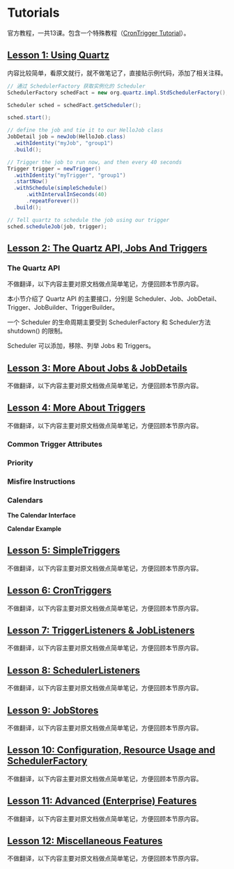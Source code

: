 # Tutorials

官方教程，一共13课。包含一个特殊教程（[CronTrigger Tutorial](http://www.quartz-scheduler.org/documentation/quartz-2.3.0/tutorials/crontrigger.html)）。

## [Lesson 1: Using Quartz](http://www.quartz-scheduler.org/documentation/quartz-2.3.0/tutorials/tutorial-lesson-01.html)

内容比较简单，看原文就行，就不做笔记了，直接贴示例代码，添加了相关注释。

```java
// 通过 SchedulerFactory 获取实例化的 Scheduler
SchedulerFactory schedFact = new org.quartz.impl.StdSchedulerFactory();

Scheduler sched = schedFact.getScheduler();

sched.start();

// define the job and tie it to our HelloJob class
JobDetail job = newJob(HelloJob.class)
  .withIdentity("myJob", "group1")
  .build();

// Trigger the job to run now, and then every 40 seconds
Trigger trigger = newTrigger()
  .withIdentity("myTrigger", "group1")
  .startNow()
  .withSchedule(simpleSchedule()
      .withIntervalInSeconds(40)
      .repeatForever())
  .build();

// Tell quartz to schedule the job using our trigger
sched.scheduleJob(job, trigger);
```



## [Lesson 2: The Quartz API, Jobs And Triggers](http://www.quartz-scheduler.org/documentation/quartz-2.3.0/tutorials/tutorial-lesson-02.html)

### The Quartz API

不做翻译，以下内容主要对原文档做点简单笔记，方便回顾本节原内容。

本小节介绍了 Quartz API 的主要接口，分别是 Scheduler、Job、JobDetail、Trigger、JobBuilder、TriggerBuilder。

一个 Scheduler 的生命周期主要受到 SchedulerFactory 和 Scheduler方法shutdown() 的限制。

Scheduler 可以添加，移除、列举 Jobs 和 Triggers。



## [Lesson 3: More About Jobs & JobDetails](http://www.quartz-scheduler.org/documentation/quartz-2.3.0/tutorials/tutorial-lesson-03.html)

不做翻译，以下内容主要对原文档做点简单笔记，方便回顾本节原内容。

## [Lesson 4: More About Triggers](http://www.quartz-scheduler.org/documentation/quartz-2.3.0/tutorials/tutorial-lesson-04.html)

不做翻译，以下内容主要对原文档做点简单笔记，方便回顾本节原内容。

### Common Trigger Attributes

### Priority

### Misfire Instructions

### Calendars

**The Calendar Interface**

**Calendar Example**

## [Lesson 5: SimpleTriggers](http://www.quartz-scheduler.org/documentation/quartz-2.3.0/tutorials/tutorial-lesson-05.html)

不做翻译，以下内容主要对原文档做点简单笔记，方便回顾本节原内容。

## [Lesson 6: CronTriggers](http://www.quartz-scheduler.org/documentation/quartz-2.3.0/tutorials/tutorial-lesson-06.html)

不做翻译，以下内容主要对原文档做点简单笔记，方便回顾本节原内容。

## [Lesson 7: TriggerListeners & JobListeners](http://www.quartz-scheduler.org/documentation/quartz-2.3.0/tutorials/tutorial-lesson-07.html)

不做翻译，以下内容主要对原文档做点简单笔记，方便回顾本节原内容。

## [Lesson 8: SchedulerListeners](http://www.quartz-scheduler.org/documentation/quartz-2.3.0/tutorials/tutorial-lesson-08.html)

不做翻译，以下内容主要对原文档做点简单笔记，方便回顾本节原内容。

## [Lesson 9: JobStores](http://www.quartz-scheduler.org/documentation/quartz-2.3.0/tutorials/tutorial-lesson-09.html)

不做翻译，以下内容主要对原文档做点简单笔记，方便回顾本节原内容。

## [Lesson 10: Configuration, Resource Usage and SchedulerFactory](http://www.quartz-scheduler.org/documentation/quartz-2.3.0/tutorials/tutorial-lesson-10.html)

不做翻译，以下内容主要对原文档做点简单笔记，方便回顾本节原内容。

## [Lesson 11: Advanced (Enterprise) Features](http://www.quartz-scheduler.org/documentation/quartz-2.3.0/tutorials/tutorial-lesson-11.html)

不做翻译，以下内容主要对原文档做点简单笔记，方便回顾本节原内容。

## [Lesson 12: Miscellaneous Features](http://www.quartz-scheduler.org/documentation/quartz-2.3.0/tutorials/tutorial-lesson-12.html)

不做翻译，以下内容主要对原文档做点简单笔记，方便回顾本节原内容。

